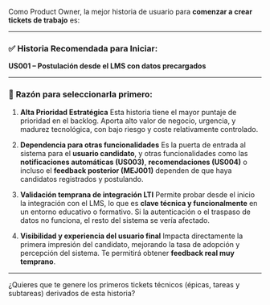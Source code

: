 Como Product Owner, la mejor historia de usuario para **comenzar a crear tickets de trabajo** es:

---

### ✅ **Historia Recomendada para Iniciar:**

**US001 – Postulación desde el LMS con datos precargados**

---

### 🎯 **Razón para seleccionarla primero:**

1. **Alta Prioridad Estratégica**
   Esta historia tiene el mayor puntaje de prioridad en el backlog. Aporta alto valor de negocio, urgencia, y madurez tecnológica, con bajo riesgo y coste relativamente controlado.

2. **Dependencia para otras funcionalidades**
   Es la puerta de entrada al sistema para el **usuario candidato**, y otras funcionalidades como las **notificaciones automáticas (US003)**, **recomendaciones (US004)** o incluso el **feedback posterior (MEJ001)** dependen de que haya candidatos registrados y postulando.

3. **Validación temprana de integración LTI**
   Permite probar desde el inicio la integración con el LMS, lo que es **clave técnica y funcionalmente** en un entorno educativo o formativo. Si la autenticación o el traspaso de datos no funciona, el resto del sistema se vería afectado.

4. **Visibilidad y experiencia del usuario final**
   Impacta directamente la primera impresión del candidato, mejorando la tasa de adopción y percepción del sistema. Te permitirá obtener **feedback real muy temprano**.

---

¿Quieres que te genere los primeros tickets técnicos (épicas, tareas y subtareas) derivados de esta historia?
